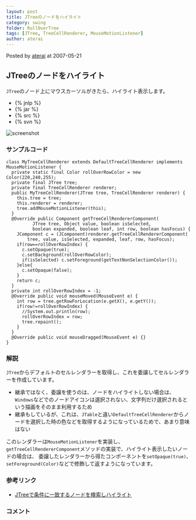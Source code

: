 ```yaml
---
layout: post
title: JTreeのノードをハイライト
category: swing
folder: RollOverTree
tags: [JTree, TreeCellRenderer, MouseMotionListener]
author: aterai
---
```


Posted by [aterai](http://terai.xrea.jp/aterai.html) at 2007-05-21

## JTreeのノードをハイライト
`JTree`のノード上にマウスカーソルがきたら、ハイライト表示します。

- {% jnlp %}
- {% jar %}
- {% src %}
- {% svn %}

<!-- dummy comment line for breaking list -->

![screenshot](https://lh3.googleusercontent.com/_9Z4BYR88imo/TQTSHWXxwwI/AAAAAAAAAiQ/MP7tLgM--lo/s800/RollOverTree.png)

### サンプルコード
<pre class="prettyprint"><code>class MyTreeCellRenderer extends DefaultTreeCellRenderer implements MouseMotionListener {
  private static final Color rollOverRowColor = new Color(220,240,255);
  private final JTree tree;
  private final TreeCellRenderer renderer;
  public MyTreeCellRenderer(JTree tree, TreeCellRenderer renderer) {
    this.tree = tree;
    this.renderer = renderer;
    tree.addMouseMotionListener(this);
  }
  @Override public Component getTreeCellRendererComponent(
          JTree tree, Object value, boolean isSelected,
          boolean expanded, boolean leaf, int row, boolean hasFocus) {
    JComponent c = (JComponent)renderer.getTreeCellRendererComponent(
        tree, value, isSelected, expanded, leaf, row, hasFocus);
    if(row==rollOverRowIndex) {
      c.setOpaque(true);
      c.setBackground(rollOverRowColor);
      if(isSelected) c.setForeground(getTextNonSelectionColor());
    }else{
      c.setOpaque(false);
    }
    return c;
  }
  private int rollOverRowIndex = -1;
  @Override public void mouseMoved(MouseEvent e) {
    int row = tree.getRowForLocation(e.getX(), e.getY());
    if(row!=rollOverRowIndex) {
      //System.out.println(row);
      rollOverRowIndex = row;
      tree.repaint();
    }
  }
  @Override public void mouseDragged(MouseEvent e) {}
}
</code></pre>

### 解説
`JTree`からデフォルトのセルレンダラーを取得し、これを委譲してセルレンダラーを作成しています。

- 継承ではなく、委譲を使うのは、ノードをハイライトしない場合は、`Windows`などでのノードアイコンは選択されない、文字列だけ選択されるという描画をそのまま利用するため
- 継承もしているが、これは、`JTable`と違い`DefaultTreeCellRenderer`からノードを選択した時の色などを取得するようになっているためで、あまり意味はない

<!-- dummy comment line for breaking list -->

このレンダラーは`MouseMotionListener`を実装し、`getTreeCellRendererComponent`メソッドの実装で、ハイライト表示したいノードの場合は、
委譲したレンダラーから得たコンポーネントを`setOpaque(true)`、`setForeground(Color)`などで修飾して返すようになっています。

### 参考リンク
- [JTreeで条件に一致するノードを検索しハイライト](http://terai.xrea.jp/Swing/TreeNodeHighlightSearch.html)

<!-- dummy comment line for breaking list -->

### コメント

